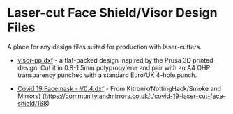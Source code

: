 # Laser-cut Face Shield/Visor Design Files

A place for any design files suited for production with laser-cutters.

 * [visor-pp.dxf](visor-pp.dxf) - a flat-packed design inspired by the Prusa 3D printed design.  Cut it in 0.8-1.5mm polypropylene and pair with an A4 OHP transparency punched with a standard Euro/UK 4-hole punch.
 
 
*  [Covid 19 Facemask - V0.4.dxf](Covid%2019%20Facemask%20-%20V0.4.dxf) - From Kitronik/NottingHack/Smoke and Mirrors) (https://community.andmirrors.co.uk/t/covid-19-laser-cut-face-shield/168)
